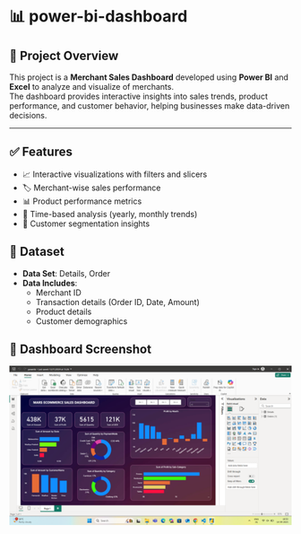 # 📊 power-bi-dashboard

## 🚀 Project Overview
This project is a **Merchant Sales Dashboard** developed using **Power BI** and **Excel** to analyze and visualize of merchants.  
The dashboard provides interactive insights into sales trends, product performance, and customer behavior, helping businesses make data-driven decisions.

---

## ✅ Features
- 📈 Interactive visualizations with filters and slicers
- 🏷️ Merchant-wise sales performance
- 📊 Product performance metrics
- 📅 Time-based analysis (yearly, monthly trends)
- 🔎 Customer segmentation insights


## 📁 Dataset
- **Data Set**: Details, Order
- **Data Includes**:  
    - Merchant ID  
    - Transaction details (Order ID, Date, Amount)  
    - Product details  
    - Customer demographics  



## 📸 Dashboard Screenshot

![Power BI Dashboard](https://github.com/Rajarahulkr/power-bi-dashboard/blob/main/Screenshot%202025-09-14%20185107.png)


   





